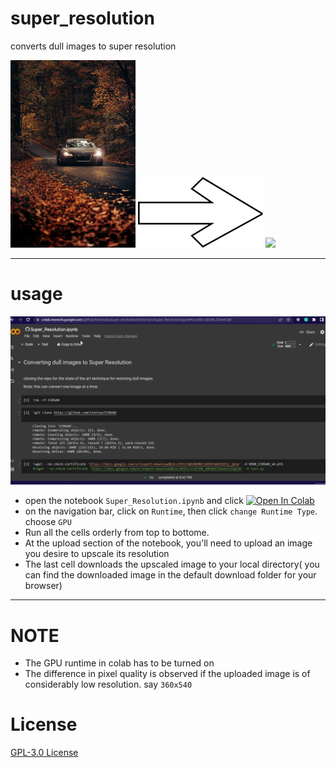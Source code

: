 # super_resolution
converts dull images to super resolution


<div>
 <span align="left">
  <img width="200" heigt="200" src="https://github.com/Nnamaka/super_resolution/blob/main/files/roberto-nickson-Yp9FdEqaCdk-unsplash.jpg">
</span>
 
 
 <span align="center">
  <img width="200" heigt="260" src="https://github.com/Nnamaka/super_resolution/blob/main/files/pngegg%20(1).png">
</span>
 
 
 <span align="right">
  <img width="200" heigt="200" src="https://github.com/Nnamaka/super_resolution/blob/main/files/roberto-nickson-Yp9FdEqaCdk-unsplash_rlt%20(1).png">
</span>
</div>

<hr></hr>

# usage

<p align="center">
  <img src="https://github.com/Nnamaka/super_resolution/blob/main/files/steps.gif">
</p>

- open the notebook `Super_Resolution.ipynb` and click [![Open In Colab](https://colab.research.google.com/assets/colab-badge.svg)](https://colab.research.google.com/github/Nnamaka/super_resolution/blob/main/Super_Resolution.ipynb)
- on the navigation bar, click on `Runtime`, then click `change Runtime Type`. choose `GPU`
- Run all the cells orderly from top to bottome.
- At the upload section of the notebook, you'll need to upload an image you desire to upscale its resolution
- The last cell downloads the upscaled image to your local directory( you can find the downloaded image in the default download folder for your browser)

<hr></hr>

# NOTE

- The GPU runtime in colab has to be turned on
- The difference in pixel quality is observed if the uploaded image is of considerably low resolution. say `360x540`

# License

<a href="https://github.com/Nnamaka/super_resolution/blob/main/LICENSE">GPL-3.0 License</a>
